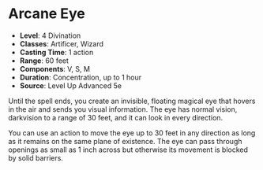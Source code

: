 # Arcane Eye

- **Level**: 4 Divination
- **Classes**: Artificer, Wizard
- **Casting Time**: 1 action
- **Range**: 60 feet
- **Components**: V, S, M
- **Duration**: Concentration, up to 1 hour
- **Source**: Level Up Advanced 5e

Until the spell ends, you create an invisible, floating magical eye that hovers in the air and sends you visual information. The eye has normal vision, darkvision to a range of 30 feet, and it can look in every direction.

You can use an action to move the eye up to 30 feet in any direction as long as it remains on the same plane of existence. The eye can pass through openings as small as 1 inch across but otherwise its movement is blocked by solid barriers.

